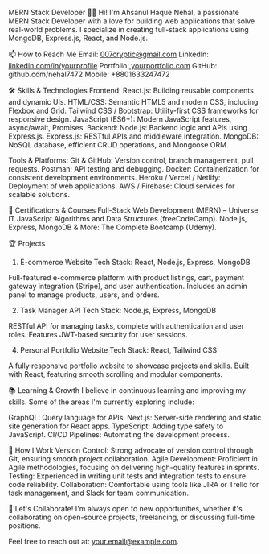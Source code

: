 MERN Stack Developer 👨‍💻
Hi! I'm Ahsanul Haque Nehal, a passionate MERN Stack Developer with a love for building web applications that solve real-world problems. I specialize in creating full-stack applications using MongoDB, Express.js, React, and Node.js.

📫 How to Reach Me
Email: 007cryptic@gmail.com
LinkedIn: [linkedin.com/in/yourprofile](https://www.linkedin.com/in/ahsanul-haque-nehal-a94664219/)
Portfolio:[ yourportfolio.com](https://xenodochial-swirles-89753f.netlify.app/)
GitHub: github.com/nehal7472
Mobile: +8801633247472

🛠️ Skills & Technologies
Frontend:
React.js: Building reusable components and dynamic UIs.
HTML/CSS: Semantic HTML5 and modern CSS, including Flexbox and Grid.
Tailwind CSS / Bootstrap: Utility-first CSS frameworks for responsive design.
JavaScript (ES6+): Modern JavaScript features, async/await, Promises.
Backend:
Node.js: Backend logic and APIs using Express.js.
Express.js: RESTful APIs and middleware integration.
MongoDB: NoSQL database, efficient CRUD operations, and Mongoose ORM.

Tools & Platforms:
Git & GitHub: Version control, branch management, pull requests.
Postman: API testing and debugging.
Docker: Containerization for consistent development environments.
Heroku / Vercel / Netlify: Deployment of web applications.
AWS / Firebase: Cloud services for scalable solutions.

📜 Certifications & Courses
Full-Stack Web Development (MERN) – Universe IT
JavaScript Algorithms and Data Structures (freeCodeCamp).
Node.js, Express, MongoDB & More: The Complete Bootcamp (Udemy).

🏆 Projects
1. E-commerce Website
Tech Stack: React, Node.js, Express, MongoDB

Full-featured e-commerce platform with product listings, cart, payment gateway integration (Stripe), and user authentication.
Includes an admin panel to manage products, users, and orders.

2. Task Manager API
Tech Stack: Node.js, Express, MongoDB

RESTful API for managing tasks, complete with authentication and user roles.
Features JWT-based security for user sessions.

4. Personal Portfolio Website
Tech Stack: React, Tailwind CSS

A fully responsive portfolio website to showcase projects and skills.
Built with React, featuring smooth scrolling and modular components.

📚 Learning & Growth
I believe in continuous learning and improving my skills. Some of the areas I'm currently exploring include:

GraphQL: Query language for APIs.
Next.js: Server-side rendering and static site generation for React apps.
TypeScript: Adding type safety to JavaScript.
CI/CD Pipelines: Automating the development process.

🚀 How I Work
Version Control: Strong advocate of version control through Git, ensuring smooth project collaboration.
Agile Development: Proficient in Agile methodologies, focusing on delivering high-quality features in sprints.
Testing: Experienced in writing unit tests and integration tests to ensure code reliability.
Collaboration: Comfortable using tools like JIRA or Trello for task management, and Slack for team communication.

🤝 Let's Collaborate!
I'm always open to new opportunities, whether it's collaborating on open-source projects, freelancing, or discussing full-time positions.

Feel free to reach out at: your.email@example.com.
